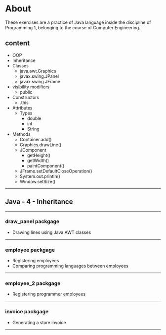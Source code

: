 # About

These exercises are a practice of Java language inside the discipline of Programming 1, belonging to the course of Computer Engineering.

## content

- OOP
- Inheritance
- Classes
  - java.awt.Graphics
  - javax.swing.JPanel
  - javax.swing.JFrame
- visibility modifiers
  - public
- Constructors
  - .this
- Attributes
  - Types
    - double
    - int
    - String
- Methods
  - Container.add()
  - Graphics.drawLine()
  - JComponent
    - getHeight()
    - getWidth()
    - paintComponent()
  - JFrame.setDefaultCloseOperation()
  - System.out.println()
  - Window.setSize()

---

## Java  - 4 - Inheritance

---

### draw_panel packgage

- Drawing lines using Java AWT classes

---

### employee packgage

- Registering employees
- Comparing programming languages between employees

---

### employee_2 packgage

- Registering programmer employees  

---

### invoice packgage

- Generating a store invoice

---
